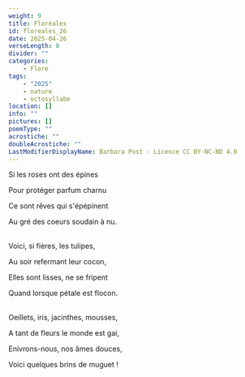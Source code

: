 ```yaml
---
weight: 9
title: Floréales
id: floreales_26
date: 2025-04-26
verseLength: 8
divider: ""
categories:
    - Flore
tags:
    - "2025"
    - nature
    - octosyllabe
location: []
info: ""
pictures: []
poemType: ""
acrostiche: ""
doubleAcrostiche: ""
LastModifierDisplayName: Barbara Post - Licence CC BY-NC-ND 4.0
---
```

Si les roses ont des épines

Pour protéger parfum charnu

Ce sont rêves qui s'épépinent

Au gré des coeurs soudain à nu.

 \
Voici, si fières, les tulipes,

Au soir refermant leur cocon,

Elles sont lisses, ne se fripent

Quand lorsque pétale est flocon.

 \
Oeillets, iris, jacinthes, mousses,

A tant de fleurs le monde est gai,

Enivrons-nous, nos âmes douces,

Voici quelques brins de muguet !
